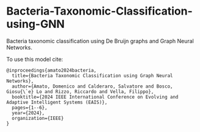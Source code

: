 # Bacteria-Taxonomic-Classification-using-GNN
Bacteria taxonomic classification using De Bruijn graphs and Graph Neural  Networks. 

To use this model cite: 

```
@inproceedings{amato2024bacteria,
  title={Bacteria Taxonomic Classification using Graph Neural Networks},
  author={Amato, Domenico and Calderaro, Salvatore and Bosco, Giosu{\`e} Lo and Rizzo, Riccardo and Vella, Filippo},
  booktitle={2024 IEEE International Conference on Evolving and Adaptive Intelligent Systems (EAIS)},
  pages={1--6},
  year={2024},
  organization={IEEE}
}
```
